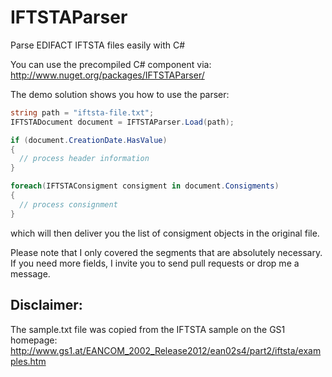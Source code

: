 # IFTSTAParser
Parse EDIFACT IFTSTA files easily with C#

You can use the precompiled C# component via:
http://www.nuget.org/packages/IFTSTAParser/

The demo solution shows you how to use the parser:


```csharp
string path = "iftsta-file.txt";
IFTSTADocument document = IFTSTAParser.Load(path);

if (document.CreationDate.HasValue)
{
  // process header information
}

foreach(IFTSTAConsigment consigment in document.Consigments)
{
  // process consignment
}
```

which will then deliver you the list  of consigment objects in the original file.

Please note that I only covered the segments that are absolutely necessary. If you need more fields, I invite you to send pull requests or drop me a message.

## Disclaimer:
The sample.txt file was copied from the IFTSTA sample on the GS1 homepage:
http://www.gs1.at/EANCOM_2002_Release2012/ean02s4/part2/iftsta/examples.htm
